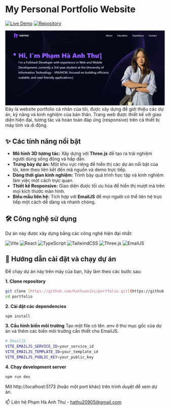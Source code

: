 # My Personal Portfolio Website

[![Live Demo](https://img.shields.io/badge/Live-Demo-brightgreen?style=for-the-badge)](https://hathu-portfolio.vercel.app)
[![Repository](https://img.shields.io/badge/GitHub-Repo-blue?style=for-the-badge)](https://github.com/hathuanihi/portfolio)

![Project Screenshot](./Screenshot%202025-08-30%20152235.png) 
Đây là website portfolio cá nhân của tôi, được xây dựng để giới thiệu các dự án, kỹ năng và kinh nghiệm của bản thân. Trang web được thiết kế với giao diện hiện đại, tương tác và hoàn toàn đáp ứng (responsive) trên cả thiết bị máy tính và di động.

## ✨ Các tính năng nổi bật

- **Mô hình 3D tương tác:** Xây dựng với **Three.js** để tạo ra trải nghiệm người dùng sống động và hấp dẫn.
- **Trưng bày dự án:** Một khu vực riêng để hiển thị các dự án nổi bật của tôi, kèm theo liên kết đến mã nguồn và demo trực tiếp.
- **Dòng thời gian kinh nghiệm:** Trình bày quá trình học tập và kinh nghiệm làm việc một cách trực quan.
- **Thiết kế Responsive:** Giao diện được tối ưu hóa để hiển thị mượt mà trên mọi kích thước màn hình.
- **Biểu mẫu liên hệ:** Tích hợp với **EmailJS** để mọi người có thể liên hệ trực tiếp một cách dễ dàng và nhanh chóng.

## 🛠️ Công nghệ sử dụng

Dự án này được xây dựng bằng các công nghệ hiện đại nhất:

![Vite](https://img.shields.io/badge/Vite-646CFF?style=for-the-badge&logo=vite&logoColor=white)
![React](https://img.shields.io/badge/React-20232A?style=for-the-badge&logo=react&logoColor=61DAFB)
![TypeScript](https://img.shields.io/badge/TypeScript-007ACC?style=for-the-badge&logo=typescript&logoColor=white)
![TailwindCSS](https://img.shields.io/badge/Tailwind_CSS-38B2AC?style=for-the-badge&logo=tailwind-css&logoColor=white)
![Three.js](https://img.shields.io/badge/Three.js-000000?style=for-the-badge&logo=three.js&logoColor=white)
![EmailJS](https://img.shields.io/badge/EmailJS-8B5CF6?style=for-the-badge)


## 🚀 Hướng dẫn cài đặt và chạy dự án

Để chạy dự án này trên máy của bạn, hãy làm theo các bước sau:

**1. Clone repository**
```bash
git clone [https://github.com/hathuanihi/portfolio.git](https://github.com/hathuanihi/portfolio.git)
cd portfolio
```
**2. Cài đặt các dependencies**
```bash
npm install
```
**3. Cấu hình biến môi trường**
Tạo một file có tên .env ở thư mục gốc của dự án và thêm các biến môi trường cần thiết cho EmailJS.
```bash
# EmailJS
VITE_EMAILJS_SERVICE_ID=your_service_id
VITE_EMAILJS_TEMPLATE_ID=your_template_id
VITE_EMAILJS_PUBLIC_KEY=your_public_key
```
**4. Chạy development server**
```bash
npm run dev
```
Mở http://localhost:5173 (hoặc một port khác) trên trình duyệt để xem dự án.

📫 Liên hệ
Phạm Hà Anh Thư - hathu20905@gmail.com
